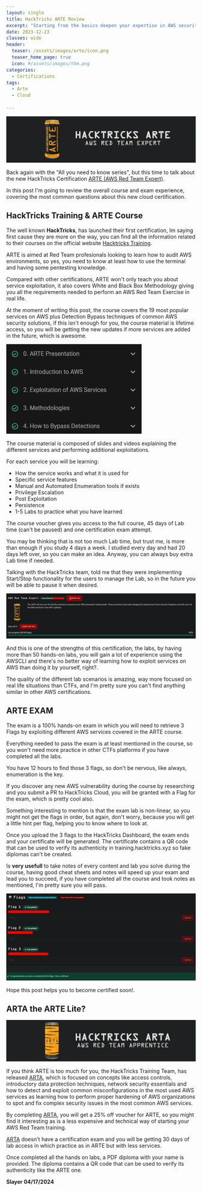 ```yaml
---
layout: single
title: HackTricks ARTE Review
excerpt: "Starting from the basics deepen your expertise in AWS security with a comprehensive exploration of advanced concepts, including in-depth identity and access management strategies, encryption methods, sophisticated networking defenses and learn how to spot and exploit misconfigurations in more than 20 common AWS services. Master the application of specialized red team and whitebox tactics in AWS contexts, enabling the detection and correction of complex security flaws."
date: 2023-12-23
classes: wide
header:
  teaser: /assets/images/arte/icon.png
  teaser_home_page: true
  icon: #/assets/images/thm.png
categories:
  - Certifications
tags:
  - Arte
  - Cloud
  
---
```


  ![](/assets/images/arte/Banner.png)


Back again with the "All you need to know series", but this time to talk about the new HackTricks Certification [ARTE (AWS Red Team Expert)](https://training.hacktricks.xyz/courses/arte). 

In this post I'm going to review the overall course and exam experience, covering the most common questions about this new cloud certification. 

## HackTricks Training & ARTE Course

The well known **HackTricks**, has launched their first certification, Im saying first cause they are more on the way, you can find all the information related to their courses on the official website [Hacktricks Training](https://training.hacktricks.xyz/).

ARTE is aimed at Red Team profesionals looking to learn how to audit AWS environments, so yes, you need to know at least how to use the terminal and having some pentesting knowledge.

Compared with other certifications, ARTE won't only teach you about service exploitation, it also covers White and Black Box Methodology giving you all the requirements needed to perform an AWS Red Team Exercise in real life.

At the moment of writing this post, the course covers the 19 most popular services on AWS plus Detection Bypass techniques of common AWS security solutions, if this isn't enough for you, the course material is lifetime access, so you will be getting the new updates if more services are added in the future, which is awesome.

  ![](/assets/images/arte/course.png)

The course material is composed of slides and videos explaining the different services and performing additional exploitations.

For each service you will be learning:

* How the service works and what it is used for
* Specific service features 
* Manual and Automated Enumeration tools if exists
* Privilege Escalation
* Post Exploitation 
* Persistence
* 1-5 Labs to practice what you have learned

The course voucher gives you access to the full course, 45 days of Lab time (can't be paused) and one certification exam attempt.

You may be thinking that is not too much Lab time, but trust me, is more than enough if you study 4 days a week. I studied every day and had 20 days left over, so you can make an idea. Anyway, you can always buy extra Lab time if needed.

Talking with the HackTricks team, told me that they were implementing Start/Stop functionality for the users to manage the Lab, so in the future you will be able to pause it when desired.

![](/assets/images/arte/Lab.png)

And this is one of the strengths of this certification, the labs, by having more than 50 hands-on labs, you will gain a lot of experience using the AWSCLI and there's no better way of learning how to exploit services on AWS than doing it by yourself, right?.

The quality of the different lab scenarios is amazing, way more focused on real life situations than CTFs, and I'm pretty sure you can't find anything similar in other AWS certifications.

## ARTE EXAM 

The exam is a 100% hands-on exam in which you will need to retrieve 3 Flags by exploiting different AWS services covered in the ARTE course.

Everything needed to pass the exam is at least mentioned in the course, so you won't need more practice in other CTFs platforms if you have completed all the labs.

You have 12 hours to find those 3 flags, so don't be nervous, like always, enumeration is the key.

If you discover any new AWS vulnerability during the course by researching and you submit a PR to HackTricks Cloud, you will be granted with a  Flag for the exam, which is pretty cool also.

Something interesting to mention is that the exam lab is non-linear, so you might not get the flags in order, but again, don't worry, because you will get a little hint per flag, helping you to know where to look at.

Once you upload the 3 flags to the HackTricks Dashboard, the exam ends and your certificate will be generated. The certificate contains a QR code that can be used to verify its authenticity in training.hacktricks.xyz so fake diplomas can't be created.

Is **very usefull** to take notes of every content and lab you solve during the course, having good cheat sheets and notes will speed up your exam and lead you to succeed, if you have completed all the course and took notes as mentioned, I'm pretty sure you will pass.

  ![](/assets/images/arte/Examdashboard.png)

  Hope this post helps you to become certified soon!.

## ARTA the ARTE Lite?

  ![](/assets/images/arte/arta.png)

If you think ARTE is too much for you, the HackTricks Training Team, has released [ARTA](https://training.hacktricks.xyz/courses/arta), which is focused on concepts like access controls, introductory data protection techniques, network security essentials and how to detect and exploit common misconfigurations in the most used AWS services as learning how to perform proper hardening of AWS organizations to spot and fix complex security issues in the most common AWS services.

By completing [ARTA](https://training.hacktricks.xyz/courses/arta), you will get a 25% off voucher for ARTE, so you might find it interesting as is a less expensive and technical way of starting your AWS Red Team training.

[ARTA](https://training.hacktricks.xyz/courses/arta) doesn't have a certification exam and you will be getting 30 days of lab access in which practice as in ARTE but with less services.

Once completed all the hands on labs, a PDF diploma with your name is provided. The diploma contains a QR code that can be used to verify its authenticity like the ARTE one.


**Slayer 04/17/2024**